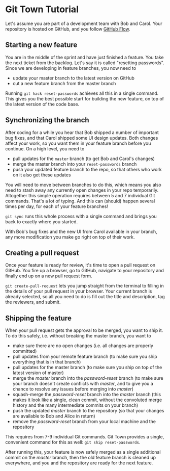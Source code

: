 # Git Town Tutorial

Let's assume you are part of a development team with Bob and Carol.
Your repository is hosted on GitHub, and you follow [GitHub Flow](https://guides.github.com/introduction/flow/index.html).


## Starting a new feature

You are in the middle of the sprint and have just finished a feature.
You take the next ticket from the backlog.
Let's say it is called "resetting passwords".
Since we are developing in feature branches, you now need to

* update your master branch to the latest version on GitHub
* cut a new feature branch from the master branch

Running `git hack reset-passwords` achieves all this in a single command.
This gives you the best possible start for building the new feature,
on top of the latest version of the code base.


## Synchronizing the branch

After coding for a while you hear that Bob shipped a number of important bug fixes,
and that Carol shipped some UI design updates.
Both changes affect your work, so you want them in your feature branch before you continue.
On a high level, you need to

* pull updates for the `master` branch (to get Bob and Carol's changes)
* merge the master branch into your `reset-passwords` branch
* push your updated feature branch to the repo, so that others who work on it also get these updates

You will need to move between branches to do this,
which means you also need to stash away any currently open changes in your repo temporarily.
Altogether this simple operation requires between 5 and 7 individual Git commands.
That's a lot of typing.
And this can (should) happen several times per day, for each of your feature branches!

`git sync` runs this whole process with a single command and brings you back to exactly where you started.

With Bob's bug fixes and the new UI from Carol available in your branch,
any more modification you make go right on top of their work.


## Creating a pull request

Once your feature is ready for review, it's time to open a pull request on GitHub.
You fire up a browser, go to GitHub, navigate to your repository and finally end up on a new pull request form.

`git create-pull-request` lets you jump straight from the terminal to filling in the details of your pull request in your browser.
Your current branch is already selected,
so all you need to do is fill out the title and description,
tag the reviewers, and submit.


## Shipping the feature

When your pull request gets the approval to be merged,
you want to ship it.
To do this safely, i.e. without breaking the master branch, you want to

* make sure there are no open changes (i.e. all changes are properly committed)
* pull updates from your remote feature branch (to make sure you ship everything that is in that branch)
* pull updates for the master branch (to make sure you ship on top of the latest version of master)
* merge the _master_ branch into the _password-reset_ branch
  (to make sure your branch doesn't create conflicts with _master_,
  and to give you a chance to resolve any issues before merging into _master_)
* squash-merge the _password-reset_ branch into the _master_ branch (this makes it look like a single, clean commit, without the convoluted merge history and the many intermediate commits on your branch)
* push the updated _master_ branch to the repository (so that your changes are available to Bob and Alice in return)
* remove the _password-reset_ branch from your local machine and the repository

This requires from 7-9 individual Git commands.
Git Town provides a single, convenient command for this as well:
`git ship reset-passwords`.

After running this, your feature is now safely merged as a single additional commit on the _master_ branch,
then the old feature branch is cleaned up everywhere,
and you and the repository are ready for the next feature.
